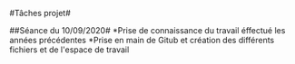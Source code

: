 #Tâches projet#

##Séance du 10/09/2020#
*Prise de connaissance du travail éffectué les années précédentes
*Prise en main de Gitub et création des différents fichiers et de l'espace de travail
